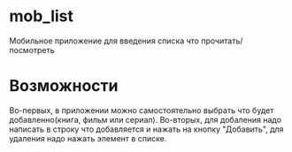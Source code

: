 # mob_list
Мобильное приложение для введения списка что прочитать/посмотреть

# Возможности
Во-первых, в приложении можно самостоятельно выбрать что будет добавленно(книга, фильм или сериал).
Во-вторых, для добаления надо написать в строку что добавляется и нажать на кнопку "Добавить", для удаления надо нажать элемент в списке.
